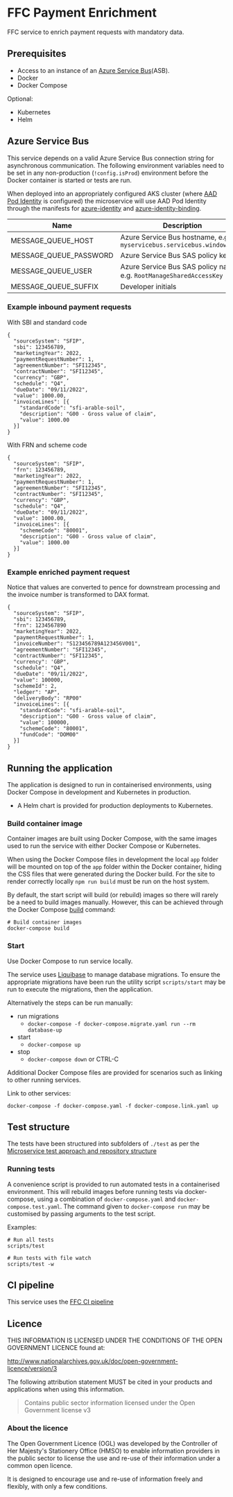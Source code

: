 # FFC Payment Enrichment 

FFC service to enrich payment requests with mandatory data.

## Prerequisites

- Access to an instance of an
[Azure Service Bus](https://docs.microsoft.com/en-us/azure/service-bus-messaging/)(ASB).
- Docker
- Docker Compose

Optional:
- Kubernetes
- Helm

## Azure Service Bus

This service depends on a valid Azure Service Bus connection string for
asynchronous communication.  The following environment variables need to be set
in any non-production (`!config.isProd`) environment before the Docker
container is started or tests are run. 

When deployed into an appropriately configured AKS
cluster (where [AAD Pod Identity](https://github.com/Azure/aad-pod-identity) is
configured) the microservice will use AAD Pod Identity through the manifests
for
[azure-identity](./helm/ffc-pay-enrichment/templates/azure-identity.yaml)
and
[azure-identity-binding](./helm/ffc-pay-enrichment/templates/azure-identity-binding.yaml).

| Name | Description |
| ---| --- |
| MESSAGE_QUEUE_HOST | Azure Service Bus hostname, e.g. `myservicebus.servicebus.windows.net` |
| MESSAGE_QUEUE_PASSWORD | Azure Service Bus SAS policy key |
| MESSAGE_QUEUE_USER | Azure Service Bus SAS policy name, e.g. `RootManageSharedAccessKey`    |
| MESSAGE_QUEUE_SUFFIX | Developer initials |


### Example inbound payment requests

With SBI and standard code
```
{
  "sourceSystem": "SFIP",
  "sbi": 123456789,
  "marketingYear": 2022,
  "paymentRequestNumber": 1,
  "agreementNumber": "SFI12345",
  "contractNumber": "SFI12345",
  "currency": "GBP",
  "schedule": "Q4",
  "dueDate": "09/11/2022",
  "value": 1000.00,
  "invoiceLines": [{
    "standardCode": "sfi-arable-soil",
    "description": "G00 - Gross value of claim",
    "value": 1000.00
  }]
}
```
With FRN and scheme code
```
{
  "sourceSystem": "SFIP",
  "frn": 123456789,
  "marketingYear": 2022,
  "paymentRequestNumber": 1,
  "agreementNumber": "SFI12345",
  "contractNumber": "SFI12345",
  "currency": "GBP",
  "schedule": "Q4",
  "dueDate": "09/11/2022",
  "value": 1000.00,
  "invoiceLines": [{
    "schemeCode": "80001",
    "description": "G00 - Gross value of claim",
    "value": 1000.00
  }]
}
```

### Example enriched payment request

Notice that values are converted to pence for downstream processing and the invoice number is transformed to DAX format.

```
{
  "sourceSystem": "SFIP",
  "sbi": 123456789,
  "frn": 1234567890
  "marketingYear": 2022,
  "paymentRequestNumber": 1,
  "invoiceNumber": "S123456789A123456V001",
  "agreementNumber": "SFI12345",
  "contractNumber": "SFI12345",
  "currency": 'GBP",
  "schedule": "Q4",
  "dueDate": "09/11/2022",
  "value": 100000,
  "schemeId": 2,
  "ledger": "AP",
  "deliveryBody": "RP00"
  "invoiceLines": [{
    "standardCode": "sfi-arable-soil",
    "description": "G00 - Gross value of claim",
    "value": 100000,
    "schemeCode": "80001",
    "fundCode": "DOM00"
  }]
}
```

## Running the application

The application is designed to run in containerised environments, using Docker Compose in development and Kubernetes in production.

- A Helm chart is provided for production deployments to Kubernetes.

### Build container image

Container images are built using Docker Compose, with the same images used to run the service with either Docker Compose or Kubernetes.

When using the Docker Compose files in development the local `app` folder will
be mounted on top of the `app` folder within the Docker container, hiding the CSS files that were generated during the Docker build.  For the site to render correctly locally `npm run build` must be run on the host system.


By default, the start script will build (or rebuild) images so there will
rarely be a need to build images manually. However, this can be achieved
through the Docker Compose
[build](https://docs.docker.com/compose/reference/build/) command:

```
# Build container images
docker-compose build
```

### Start

Use Docker Compose to run service locally.

The service uses [Liquibase](https://www.liquibase.org/) to manage database migrations. To ensure the appropriate migrations have been run the utility script `scripts/start` may be run to execute the migrations, then the application.

Alternatively the steps can be run manually:
* run migrations
  * `docker-compose -f docker-compose.migrate.yaml run --rm database-up`
* start
  * `docker-compose up`
* stop
  * `docker-compose down` or CTRL-C

Additional Docker Compose files are provided for scenarios such as linking to other running services.

Link to other services:
```
docker-compose -f docker-compose.yaml -f docker-compose.link.yaml up
```

## Test structure

The tests have been structured into subfolders of `./test` as per the
[Microservice test approach and repository structure](https://eaflood.atlassian.net/wiki/spaces/FPS/pages/1845396477/Microservice+test+approach+and+repository+structure)

### Running tests

A convenience script is provided to run automated tests in a containerised
environment. This will rebuild images before running tests via docker-compose,
using a combination of `docker-compose.yaml` and `docker-compose.test.yaml`.
The command given to `docker-compose run` may be customised by passing
arguments to the test script.

Examples:

```
# Run all tests
scripts/test

# Run tests with file watch
scripts/test -w
```

## CI pipeline

This service uses the [FFC CI pipeline](https://github.com/DEFRA/ffc-jenkins-pipeline-library)

## Licence

THIS INFORMATION IS LICENSED UNDER THE CONDITIONS OF THE OPEN GOVERNMENT LICENCE found at:

<http://www.nationalarchives.gov.uk/doc/open-government-licence/version/3>

The following attribution statement MUST be cited in your products and applications when using this information.

> Contains public sector information licensed under the Open Government license v3

### About the licence

The Open Government Licence (OGL) was developed by the Controller of Her Majesty's Stationery Office (HMSO) to enable information providers in the public sector to license the use and re-use of their information under a common open licence.

It is designed to encourage use and re-use of information freely and flexibly, with only a few conditions.
